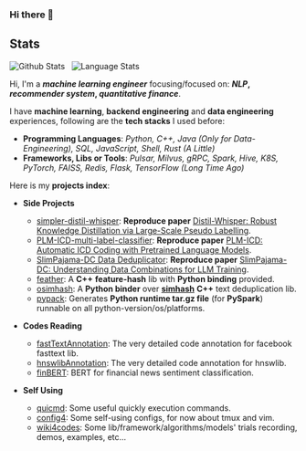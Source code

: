 ### Hi there 👋

<!--
**innerNULL/innerNULL** is a ✨ _special_ ✨ repository because its `README.md` (this file) appears on your GitHub profile.

Here are some ideas to get you started:

- 🔭 I’m currently working on ...
- 🌱 I’m currently learning ...
- 👯 I’m looking to collaborate on ...
- 🤔 I’m looking for help with ...
- 💬 Ask me about ...
- 📫 How to reach me: ...
- 😄 Pronouns: ...
- ⚡ Fun fact: ...
-->

## Stats
![Github Stats](https://github-readme-stats.vercel.app/api?username=innerNULL&show_icons=true&hide_border=true)&nbsp;&nbsp;
![Language Stats](https://github-readme-stats-eight-theta.vercel.app/api/top-langs/?username=innerNULL&layout=compact&langs_count=8&hide_border=true)


Hi, I'm a **_machine learning engineer_** focusing/focused on: **_NLP_, _recommender system_, _quantitative finance_**. 

I have **machine learning**, **backend engineering** and **data engineering** experiences, following are the **tech stacks** I used before: 
* **Programming Languages**: _Python, C++, Java (Only for Data-Engineering), SQL, JavaScript, Shell, Rust (A Little)_
* **Frameworks, Libs or Tools**: _Pulsar, Milvus, gRPC, Spark, Hive, K8S, PyTorch, FAISS, Redis, Flask, TensorFlow (Long Time Ago)_

Here is my **projects index**:

* **Side Projects**
    * [simpler-distil-whisper](https://github.com/innerNULL/simpler-distil-whisper): **Reproduce paper** [Distil-Whisper: Robust Knowledge Distillation via Large-Scale Pseudo Labelling](https://arxiv.org/abs/2311.00430).
    * [PLM-ICD-multi-label-classifier](https://github.com/innerNULL/PLM-ICD-multi-label-classifier/tree/main): **Reproduce paper** [PLM-ICD: Automatic ICD Coding with Pretrained Language Models](https://arxiv.org/abs/2207.05289v1).
    * [SlimPajama-DC Data Deduplicator](https://github.com/innerNULL/mia/tree/main/bin/papers/slimpajama-dc): **Reproduce paper** [SlimPajama-DC: Understanding Data Combinations for LLM Training](https://arxiv.org/abs/2309.10818).
    * [feather](https://github.com/innerNULL/feather): A **C++** **feature-hash** lib with **Python binding** provided.
    * [osimhash](https://github.com/innerNULL/osimhash): A **Python binder** over [**simhash**](https://github.com/yanyiwu/simhash) **C++** text deduplication lib.
    * [pypack](https://github.com/innerNULL/pypack): Generates **Python runtime tar.gz file** (for **PySpark**) runnable on all python-version/os/platforms.

* **Codes Reading**  
    * [fastTextAnnotation](https://github.com/innerNULL/fastTextAnnotation/tree/code_reading): The very detailed code annotation for facebook fasttext lib.
    * [hnswlibAnnotation](https://github.com/innerNULL/hnswlibAnnotation/tree/code_reading): The very detailed code annotation for hnswlib.  
    * [finBERT](https://github.com/innerNULL/finBERT/tree/code_reading): BERT for financial news sentiment classification.

* **Self Using**  
    * [quicmd](https://github.com/innerNULL/quicmd): Some useful quickly execution commands.
    * [config4](https://github.com/innerNULL/config4): Some self-using configs, for now about tmux and vim.
    * [wiki4codes](https://github.com/innerNULL/wiki4codes): Some lib/framework/algorithms/models' trials recording, demos, examples, etc...



